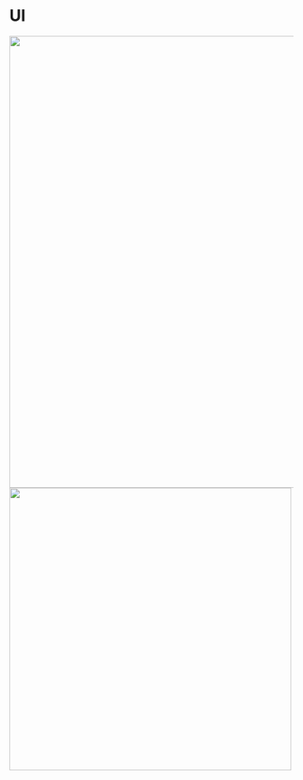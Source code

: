 # UI

<img src="https://github.com/user-attachments/assets/2bf60036-8c42-408f-a4d0-d9d32c74a98e" heigth="900" width="800"/>
<br/>
<img src="https://github.com/user-attachments/assets/ce41ac23-28a6-40e6-bcf8-5419c9cf2723" heigth="200" width="500"/>

